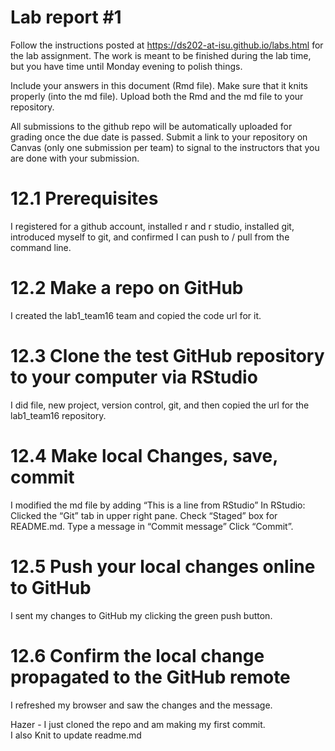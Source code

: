 
<!-- README.md is generated from README.Rmd. Please edit the README.Rmd file -->

# Lab report \#1

Follow the instructions posted at
<https://ds202-at-isu.github.io/labs.html> for the lab assignment. The
work is meant to be finished during the lab time, but you have time
until Monday evening to polish things.

Include your answers in this document (Rmd file). Make sure that it
knits properly (into the md file). Upload both the Rmd and the md file
to your repository.

All submissions to the github repo will be automatically uploaded for
grading once the due date is passed. Submit a link to your repository on
Canvas (only one submission per team) to signal to the instructors that
you are done with your submission.

# 12.1 Prerequisites

I registered for a github account, installed r and r studio, installed
git, introduced myself to git, and confirmed I can push to / pull from
the command line.

# 12.2 Make a repo on GitHub

I created the lab1_team16 team and copied the code url for it.

# 12.3 Clone the test GitHub repository to your computer via RStudio

I did file, new project, version control, git, and then copied the url
for the lab1_team16 repository.

# 12.4 Make local Changes, save, commit

I modified the md file by adding “This is a line from RStudio” In
RStudio: Clicked the “Git” tab in upper right pane. Check “Staged” box
for README.md. Type a message in “Commit message” Click “Commit”.

# 12.5 Push your local changes online to GitHub

I sent my changes to GitHub my clicking the green push button.

# 12.6 Confirm the local change propagated to the GitHub remote

I refreshed my browser and saw the changes and the message.

Hazer - I just cloned the repo and am making my first commit.  
I also Knit to update readme.md
